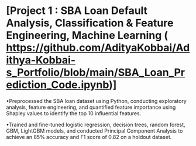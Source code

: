 # [Project 1 : SBA Loan Default Analysis, Classification & Feature Engineering, Machine Learning ( https://github.com/AdityaKobbai/Adithya-Kobbai-s_Portfolio/blob/main/SBA_Loan_Prediction_Code.ipynb)]

•Preprocessed the SBA loan dataset using Python, conducting exploratory analysis, feature engineering, and quantified feature importance using Shapley values to identify the top 10 influential features.

•Trained and fine-tuned logistic regression, decision trees, random forest, GBM, LightGBM models, and conducted Principal Component Analysis to achieve an 85% accuracy and F1 score of 0.82 on a holdout dataset.
